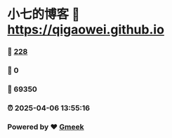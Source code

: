 # 小七的博客 :link: https://qigaowei.github.io 
### :page_facing_up: [228](https://qigaowei.github.io/tag.html) 
### :speech_balloon: 0 
### :hibiscus: 69350 
### :alarm_clock: 2025-04-06 13:55:16 
### Powered by :heart: [Gmeek](https://github.com/Meekdai/Gmeek)
